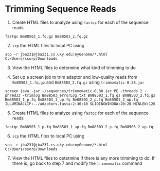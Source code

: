 # Trimming Sequence Reads

1. Create HTML files to analyze using `fastqc` for each of the sequence reads

```fastqc Bm88503_1.fq.gz Bm88503_2.fq.gz```

2. `scp` the HTML files to local PC using

```scp -r jba231@jba231.cs.uky.edu:myGenome/*.html C:/Users/ssorp/Downloads```

3. View the HTML files to determine what kind of trimming to do

4. Set up a screen job to trim adaptor and low-quality reads from `Bm88503_1.fq.gz` and `Bm88503_2.fq.gz` using `trimmomatic-0.38.jar`

```screen java -jar ~/sequences/trimmomatic-0.38.jar PE -threads 2 -phred33 -trimlog Bm88503_errorLog.txt Bm88503_1.fq.gz Bm88503_2.fq.gz Bm88503_1_p.fq Bm88503_1_up.fq Bm88503_2_p.fq Bm88503_2_up.fq ILLUMINACLIP:../adaptors.fasta:2:30:10 SLIDINGWINDOW:20:20 MINLEN:120```

5. Create HTML files to analyze using `fastqc` for each of the sequence reads

```fastqc Bm88503_1_p.fq Bm88503_1_up.fq Bm88503_2_p.fq Bm88503_2_up.fq```

6. `scp` the HTML files to local PC using

```scp -r jba231@jba231.cs.uky.edu:myGenome/*.html C:/Users/ssorp/Downloads```

7. View the HTML files to determine if there is any more trimming to do. If there is, go back to step 7 and modify the `trimmomatic` command
